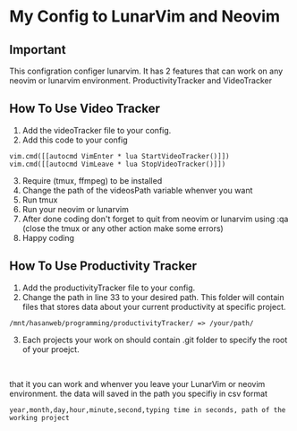 # My Config to LunarVim and Neovim


## Important
This configration configer lunarvim. It has 2 features that can work on any neovim or lunarvim environment. ProductivityTracker and VideoTracker

## How To Use Video Tracker
1. Add the videoTracker file to your config.
2. Add this code to your config

```
vim.cmd([[autocmd VimEnter * lua StartVideoTracker()]])
vim.cmd([[autocmd VimLeave * lua StopVideoTracker()]])
```

3. Require (tmux, ffmpeg) to be installed
4. Change the path of the videosPath variable whenver you want
5. Run tmux
6. Run your neovim or lunarvim
7. After done coding don't forget to quit from neovim or lunarvim using :qa (close the tmux or any other action make some errors)
8. Happy coding

## How To Use Productivity Tracker
1. Add the productivityTracker file to your config.
2. Change the path in line 33 to your desired path. This folder will contain files that stores data about your 
current productivity at specific project.
```
/mnt/hasanweb/programming/productivityTracker/ => /your/path/
```
3. Each projects your work on should contain .git folder to specify the root of your proejct.
<br />

that it you can work and whenver you leave your LunarVim or neovim environment. the data will saved
in the path you specifiy in csv format
```
year,month,day,hour,minute,second,typing time in seconds, path of the working project
```
